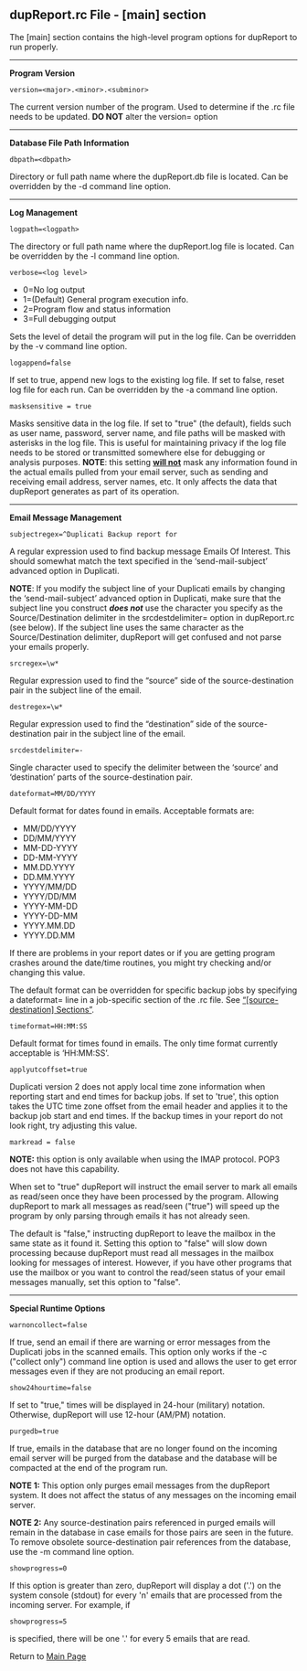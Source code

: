 ## dupReport.rc File - [main] section

The [main] section contains the high-level program options for dupReport to run properly.

------

**Program Version**

```
version=<major>.<minor>.<subminor>
```

The current version number of the program. Used to determine if the .rc file needs to be updated. **DO NOT** alter the version= option

------

**Database File Path Information**

```
dbpath=<dbpath>
```

 Directory or full path name where the dupReport.db file is located. Can be overridden by the -d command line option.

------

**Log Management**

```
logpath=<logpath> 
```

The directory or full path name where the dupReport.log file is located. Can be overridden by the -l command line option.

```
verbose=<log level>
```

- 0=No log output
- 1=(Default) General program execution info.
- 2=Program flow and status information
- 3=Full debugging output

Sets the level of detail the program will put in the log file. Can be overridden by the -v command line option.

```
logappend=false
```

If set to true, append new logs to the existing log file. If set to false, reset log file for each run. Can be overridden by the -a command line option.

```
masksensitive = true
```

Masks sensitive data in the log file. If set to "true" (the default), fields such as user name, password, server name, and file paths will be masked with asterisks in the log file. This is useful for maintaining privacy if the log file needs to be stored or transmitted somewhere else for debugging or analysis purposes. **NOTE**: this setting **<u>will not</u>** mask any information found in the actual emails pulled from your email server, such as sending and receiving email address, server names, etc. It only affects the data that dupReport generates as part of its operation.

------

**Email Message Management**

```
subjectregex=^Duplicati Backup report for
```

A regular expression used to find backup message Emails Of Interest. This should somewhat match the text specified in the ‘send-mail-subject’ advanced option in Duplicati. 

**NOTE**: If you modify the subject line of your Duplicati emails by changing the ‘send-mail-subject’ advanced option in Duplicati, make sure that the subject line you construct ***does not*** use the character you specify as the Source/Destination delimiter in the srcdestdelimiter= option in dupReport.rc (see below). If the subject line uses the same character as the Source/Destination delimiter, dupReport will get confused and not parse your emails properly.

```
srcregex=\w*
```

Regular expression used to find the “source” side of the source-destination pair in the subject line of the email.

```
destregex=\w*
```

Regular expression used to find the “destination” side of the source-destination pair in the subject line of the email.

```
srcdestdelimiter=-
```

Single character used to specify the delimiter between the ‘source’ and ‘destination’ parts of the source-destination pair.

```
dateformat=MM/DD/YYYY
```

Default format for dates found in emails. Acceptable formats are:

- MM/DD/YYYY
- DD/MM/YYYY
- MM-DD-YYYY
- DD-MM-YYYY
- MM.DD.YYYY
- DD.MM.YYYY
- YYYY/MM/DD
- YYYY/DD/MM
- YYYY-MM-DD
- YYYY-DD-MM
- YYYY.MM.DD
- YYYY.DD.MM

If there are problems in your report dates or if you are getting program crashes around the date/time routines, you might try checking and/or changing this value.

The default format can be overridden for specific backup jobs by specifying a dateformat= line in a job-specific section of the .rc file. See [“[source-destination] Sections”](RcFileConfig-SourceDestination.md).

```
timeformat=HH:MM:SS
```

Default format for times found in emails. The only time format currently acceptable is ‘HH:MM:SS’.

```
applyutcoffset=true
```

Duplicati version 2 does not apply local time zone information when reporting start and end times for backup jobs. If set to 'true', this option takes the UTC time zone offset from the email header and applies it to the backup job start and end times. If the backup times in your report do not look right, try adjusting this value.

```
markread = false
```

**NOTE:** this option is only available when using the IMAP protocol. POP3 does not have this capability.

When set to "true" dupReport will instruct the email server to mark all emails as read/seen once they have been processed by the program. Allowing dupReport to mark all messages as read/seen ("true") will speed up the program by only parsing through emails it has not already seen. 

The default is "false," instructing dupReport to leave the mailbox in the same state as it found it. Setting this option to "false" will slow down processing because dupReport must read all messages in the mailbox looking for messages of interest. However, if you have other programs that use the mailbox or you want to control the read/seen status of your email messages manually, set this option to "false". 

------

**Special Runtime Options**

```
warnoncollect=false
```

If true, send an email if there are warning or error messages from the Duplicati jobs in the scanned emails. This option only works if the -c ("collect only") command line option is used and allows the user to get error messages even if they are not producing an email report.

```
show24hourtime=false
```

If set to "true," times will be displayed in 24-hour (military) notation. Otherwise, dupReport will use 12-hour (AM/PM) notation.

```
purgedb=true
```

If true, emails in the database that are no longer found on the incoming email server will be purged from the database and the database will be compacted at the end of the program run. 

**NOTE 1:** This option only purges email messages from the dupReport system. It does not affect the status of any messages on the incoming email server. 

**NOTE 2:** Any source-destination pairs referenced in purged emails will remain in the database in case emails for those pairs are seen in the future. To remove obsolete source-destination pair references from the database, use the -m command line option.

```
showprogress=0
```

If this option is greater than zero, dupReport will display a dot ('.') on the system console (stdout) for every 'n' emails that are processed from the incoming server. For example, if 

```
showprogress=5
```

is specified, there will be one '.' for every 5 emails that are read.





Return to [Main Page](readme.md)